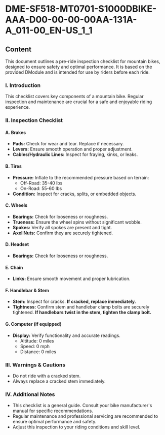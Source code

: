 # DME-SF518-MT0701-S1000DBIKE-AAA-D00-00-00-00AA-131A-A_011-00_EN-US_1_1

## Content

This document outlines a pre-ride inspection checklist for mountain bikes, designed to ensure safety and optimal performance. It is based on the provided DModule and is intended for use by riders before each ride.

### I. Introduction

This checklist covers key components of a mountain bike. Regular inspection and maintenance are crucial for a safe and enjoyable riding experience.

### II. Inspection Checklist

#### A. Brakes

*   **Pads:**
    Check for wear and tear. Replace if necessary.
*   **Levers:**
    Ensure smooth operation and proper adjustment.
*   **Cables/Hydraulic Lines:**
    Inspect for fraying, kinks, or leaks.

#### B. Tires

*   **Pressure:**
    Inflate to the recommended pressure based on terrain:
    *   Off-Road: 35-40 lbs
    *   On-Road: 55-60 lbs
*   **Condition:**
    Inspect for cracks, splits, or embedded objects.

#### C. Wheels

*   **Bearings:**
    Check for looseness or roughness.
*   **Trueness:**
    Ensure the wheel spins without significant wobble.
*   **Spokes:**
    Verify all spokes are present and tight.
*   **Axel Nuts:**
    Confirm they are securely tightened.

#### D. Headset

*   **Bearings:**
    Check for looseness or roughness.

#### E. Chain

*   **Links:**
    Ensure smooth movement and proper lubrication.

#### F. Handlebar & Stem

*   **Stem:**
    Inspect for cracks. **If cracked, replace immediately.**
*   **Tightness:**
    Confirm stem and handlebar clamp bolts are securely tightened. **If handlebars twist in the stem, tighten the clamp bolt.**

#### G. Computer (if equipped)

*   **Display:**
    Verify functionality and accurate readings.
    *   Altitude: 0 miles
    *   Speed: 0 mph
    *   Distance: 0 miles

### III. Warnings & Cautions

*   Do not ride with a cracked stem.
*   Always replace a cracked stem immediately.

### IV. Additional Notes

*   This checklist is a general guide. Consult your bike manufacturer's manual for specific recommendations.
*   Regular maintenance and professional servicing are recommended to ensure optimal performance and safety.
*   Adjust this inspection to your riding conditions and skill level.